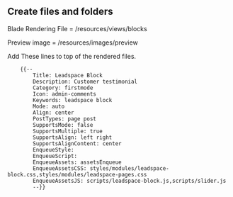 ## Create files and folders

Blade Rendering File = /resources/views/blocks

Preview image = /resources/images/preview

Add These lines to top of the rendered files.

        {{--
            Title: Leadspace Block
            Description: Customer testimonial
            Category: firstmode
            Icon: admin-comments
            Keywords: leadspace block
            Mode: auto
            Align: center
            PostTypes: page post
            SupportsMode: false
            SupportsMultiple: true
            SupportsAlign: left right
            SupportsAlignContent: center
            EnqueueStyle:
            EnqueueScript:
            EnqueueAssets: assetsEnqueue
            EnqueueAssetsCSS: styles/modules/leadspace-block.css,styles/modules/leadspace-pages.css
            EnqueueAssetsJS: scripts/leadspace-block.js,scripts/slider.js
            --}}
